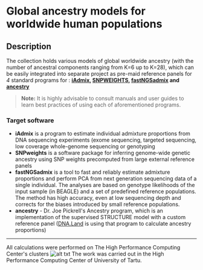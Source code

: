 # Global ancestry models for worldwide human populations

## Description
The collection holds various models of global worldwide ancestry (with the number of ancestral components ranging from K=6 up to K=28), which can be easily integrated into separate project as pre-maid reference panels for *4* standard programs for : **[iAdmix](https://bansal-lab.github.io/software/iadmix.html), [SNPWEIGHTS](https://www.hsph.harvard.edu/alkes-price/software/), [fastNGSadmix](http://www.popgen.dk/software/index.php/FastNGSadmix) and [ancestry](https://bitbucket.org/joepickrell/ancestry)**

> **Note:** It is highly advisable to consult manuals and user guides to learn best practices of using each of aforementioned programs.

### Target software

- **iAdmix** is a program to estimate individual admixture proportions from DNA sequencing experiments (exome sequencing, targeted sequencing, low coverage whole-genome sequencing or genotyping
- **SNPweights** is a software package for inferring genome-wide genetic ancestry using SNP weights precomputed from large external reference panels
- **fastNGSadmix** is a tool to fast and reliably estimate admixture proportions and perform PCA from next generation sequencing data of a single individual. The analyses are based on genotype likelihoods of the input sample (in BEAGLE) and a set of predefined reference populations. The method has high accuracy, even at low sequencing depth and corrects for the biases introduced by small reference populations.
- **ancestry** - Dr. Joe Pickrell's Ancestry program, which is an implementation of the supervised STRUCTURE model with a custom reference panel ([DNA.Land](https://dna.land/) is using that program to calculate ancestry proportions) 


------------------------------------
All calculations were performed on The High Performance Computing Center's clusters ![alt txt](https://etais.ee/images/logo.png) 
The work was carried out in the High Performance Computing Center of University of Tartu. 
